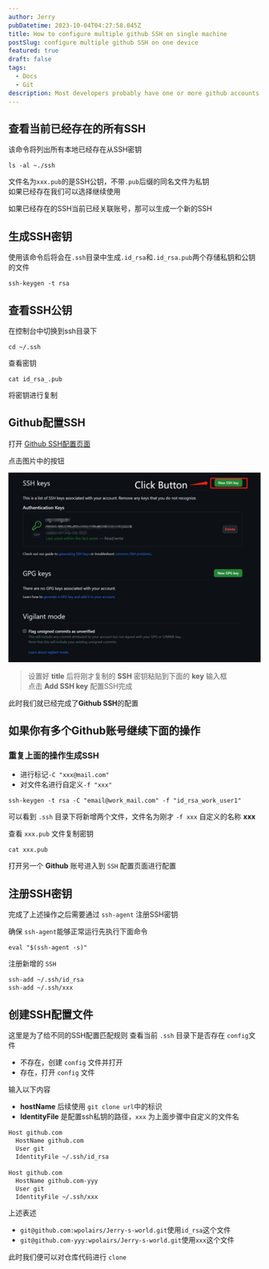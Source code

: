 ```yaml
---
author: Jerry
pubDatetime: 2023-10-04T04:27:58.045Z
title: How to configure multiple github SSH on single machine
postSlug: configure multiple github SSH on one device
featured: true
draft: false
tags:
  - Docs
  - Git
description: Most developers probably have one or more github accounts and manage the github repository by configuring one or more github SSH keys on single machine
---
```


## 查看当前已经存在的所有SSH

该命令将列出所有本地已经存在从SSH密钥

```
ls -al ~./ssh
```

文件名为`xxx.pub`的是SSH公钥，不带`.pub`后缀的同名文件为私钥  
如果已经存在我们可以选择继续使用

如果已经存在的SSH当前已经关联账号，那可以生成一个新的SSH

## 生成SSH密钥

使用该命令后将会在`.ssh`目录中生成`.id_rsa`和`.id_rsa.pub`两个存储私钥和公钥的文件

```
ssh-keygen -t rsa
```

## 查看SSH公钥

在控制台中切换到ssh目录下

```
cd ~/.ssh
```

查看密钥

```
cat id_rsa_.pub
```

将密钥进行复制

## Github配置SSH

打开 [Github SSH配置页面](https://github.com/settings/keys)

点击图片中的按钮

![Github SSH config](../../assets//images/git_hub_SSH.jpg)

> 设置好 **title** 后将刚才复制的 **SSH** 密钥粘贴到下面的 **key** 输入框  
> 点击 **Add SSH key** 配置SSH完成

此时我们就已经完成了**Github SSH**的配置

## 如果你有多个Github账号继续下面的操作

### 重复上面的操作生成SSH

- 进行标记`-C "xxx@mail.com"`
- 对文件名进行自定义`-f "xxx"`

```
ssh-keygen -t rsa -C "email@work_mail.com" -f "id_rsa_work_user1"
```

可以看到 `.ssh` 目录下将新增两个文件，文件名为刚才 `-f xxx` 自定义的名称 **xxx**

查看 `xxx.pub` 文件复制密钥

```
cat xxx.pub
```

打开另一个 **Github** 账号进入到 `SSH` 配置页面进行配置

## 注册SSH密钥

完成了上述操作之后需要通过 `ssh-agent` 注册SSH密钥

确保 `ssh-agent`能够正常运行先执行下面命令

```
eval "$(ssh-agent -s)"
```

注册新增的 `SSH`

```
ssh-add ~/.ssh/id_rsa
ssh-add ~/.ssh/xxx
```

## 创建SSH配置文件

这里是为了给不同的SSH配置匹配规则
查看当前 `.ssh` 目录下是否存在 `config`文件

- 不存在，创建 `config` 文件并打开
- 存在，打开 `config` 文件

输入以下内容

- **hostName** 后续使用 `git clone url`中的标识
- **IdentityFile** 是配置ssh私钥的路径，`xxx` 为上面步骤中自定义的文件名

```
Host github.com
  HostName github.com
  User git
  IdentityFile ~/.ssh/id_rsa

Host github.com
  HostName github.com-yyy
  User git
  IdentityFile ~/.ssh/xxx
```

上述表述

- `git@github.com:wpolairs/Jerry-s-world.git`使用`id_rsa`这个文件
- `git@github.com-yyy:wpolairs/Jerry-s-world.git`使用`xxx`这个文件

此时我们便可以对仓库代码进行 `clone`
